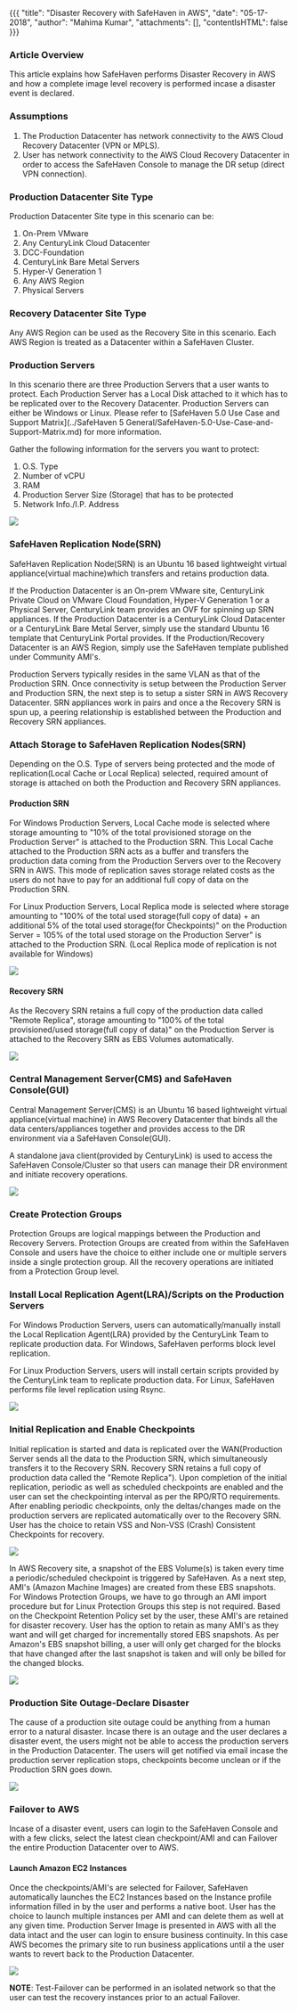 {{{
  "title": "Disaster Recovery with SafeHaven in AWS",
  "date": "05-17-2018",
  "author": "Mahima Kumar",
  "attachments": [],
  "contentIsHTML": false
}}}

### Article Overview
This article explains how SafeHaven performs Disaster Recovery in AWS and how a complete image level recovery is performed incase a disaster event is declared.

### Assumptions
1. The Production Datacenter has network connectivity to the AWS Cloud Recovery Datacenter (VPN or MPLS).
2. User has network connectivity to the AWS Cloud Recovery Datacenter in order to access the SafeHaven Console to manage the DR setup (direct VPN connection).

### Production Datacenter Site Type
Production Datacenter Site type in this scenario can be:

1. On-Prem VMware
2. Any CenturyLink Cloud Datacenter
3. DCC-Foundation
4. CenturyLink Bare Metal Servers
5. Hyper-V Generation 1
6. Any AWS Region
6. Physical Servers

### Recovery Datacenter Site Type
Any AWS Region can be used as the Recovery Site in this scenario. Each AWS Region is treated as a Datacenter within a SafeHaven Cluster.

### Production Servers
In this scenario there are three Production Servers that a user wants to protect. Each Production Server has a Local Disk attached to it which has to be replicated over to the Recovery Datacenter. Production Servers can either be Windows or Linux. Please refer to [SafeHaven 5.0 Use Case and Support Matrix](../SafeHaven 5 General/SafeHaven-5.0-Use-Case-and-Support-Matrix.md) for more information.

Gather the following information for the servers you want to protect:

1. O.S. Type
2. Number of vCPU
3. RAM
4. Production Server Size (Storage) that has to be protected
5. Network Info./I.P. Address

![](../../images/SHOverview/DRinAWS/ProductionServer.PNG)

### SafeHaven Replication Node(SRN)
SafeHaven Replication Node(SRN) is an Ubuntu 16 based lightweight virtual appliance(virtual machine)which transfers and retains production data.

If the Production Datacenter is an On-prem VMware site, CenturyLink Private Cloud on VMware Cloud Foundation, Hyper-V Generation 1 or a Physical Server, CenturyLink team provides an OVF for spinning up SRN appliances. If the Production Datacenter is a CenturyLink Cloud Datacenter or a CenturyLink Bare Metal Server, simply use the standard Ubuntu 16 template that CenturyLink Portal provides. If the Production/Recovery Datacenter is an AWS Region, simply use the SafeHaven template published under Community AMI's.

Production Servers typically resides in the same VLAN as that of the Production SRN. Once connectivity is setup between the Production Server and Production SRN, the next step is to setup a sister SRN in AWS Recovery Datacenter. SRN appliances work in pairs and once a the Recovery SRN is spun up, a peering relationship is established between the Production and Recovery SRN appliances.

### Attach Storage to SafeHaven Replication Nodes(SRN)
Depending on the O.S. Type of servers being protected and the mode of replication(Local Cache or Local Replica) selected, required amount of storage is attached on both the Production and Recovery SRN appliances.

#### Production SRN
For Windows Production Servers, Local Cache mode is selected where storage amounting to "10% of the total provisioned storage on the Production Server" is attached to the Production SRN. This Local Cache attached to the Production SRN acts as a buffer and transfers the production data coming from the Production Servers over to the Recovery SRN in AWS. This mode of replication saves storage related costs as the users do not have to pay for an additional full copy of data on the Production SRN.

For Linux Production Servers, Local Replica mode is selected where storage amounting to "100% of the total used storage(full copy of data) + an additional 5% of the total used storage(for Checkpoints)" on the Production Server = 105% of the total used storage on the Production Server" is attached to the Production SRN. (Local Replica mode of replication is not available for Windows)

![](../../images/SHOverview/DRinAWS/ProdSRN.PNG)

#### Recovery SRN
As the Recovery SRN retains a full copy of the production data called "Remote Replica", storage amounting to "100% of the total provisioned/used storage(full copy of data)" on the Production Server is attached to the Recovery SRN as EBS Volumes automatically.

![](../../images/SHOverview/DRinAWS/AWSSRN.PNG)

### Central Management Server(CMS) and SafeHaven Console(GUI)
Central Management Server(CMS) is an Ubuntu 16 based lightweight virtual appliance(virtual machine) in AWS Recovery Datacenter that binds all the data centers/appliances together and provides access to the DR environment via a SafeHaven Console(GUI).

A standalone java client(provided by CenturyLink) is used to access the SafeHaven Console/Cluster so that users can manage their DR environment and initiate recovery operations.

![](../../images/SHOverview/DRinAWS/CMSandConsole.PNG)

### Create Protection Groups
Protection Groups are logical mappings between the Production and Recovery Servers. Protection Groups are created from within the SafeHaven Console and users have the choice to either include one or multiple servers inside a single protection group. All the recovery operations are initiated from a Protection Group level.

### Install Local Replication Agent(LRA)/Scripts on the Production Servers
For Windows Production Servers, users can automatically/manually install the Local Replication Agent(LRA) provided by the CenturyLink Team to replicate production data. For Windows, SafeHaven performs block level replication.

For Linux Production Servers, users will install certain scripts provided by the CenturyLink team to replicate production data. For Linux, SafeHaven performs file level replication using Rsync.

![](../../images/SHOverview/DRinAWS/LRA.PNG)

### Initial Replication and Enable Checkpoints
Initial replication is started and data is replicated over the WAN(Production Server sends all the data to the Production SRN, which simultaneously transfers it to the Recovery SRN. Recovery SRN retains a full copy of production data called the "Remote Replica"). Upon completion of the initial replication, periodic as well as scheduled checkpoints are enabled and the user can set the checkpointing interval as per the RPO/RTO requirements. After enabling periodic checkpoints, only the deltas/changes made on the production servers are replicated automatically over to the Recovery SRN. User has the choice to retain VSS and Non-VSS (Crash) Consistent Checkpoints for recovery.

![](../../images/SHOverview/DRinAWS/Replication.PNG)

In AWS Recovery site, a snapshot of the EBS Volume(s) is taken every time a periodic/scheduled checkpoint is triggered by SafeHaven. As a next step, AMI's (Amazon Machine Images) are created from these EBS snapshots. For Windows Protection Groups, we have to go through an AMI import procedure but for Linux Protection Groups  this step is not required. Based on the Checkpoint Retention Policy set by the user, these AMI's are retained for disaster recovery. User has the option to retain as many AMI's as they want and will get charged for incrementally stored EBS snapshots. As per Amazon's EBS snapshot billing, a user will only get charged for the blocks that have changed after the last snapshot is taken and will only be billed for the changed blocks.

![](../../images/SHOverview/DRinAWS/AMI.PNG)

### Production Site Outage-Declare Disaster
The cause of a production site outage could be anything from a human error to a natural disaster. Incase there is an outage and the user declares a disaster event,  the users might not be able to access the production servers in the Production Datacenter. The users will get notified via email incase the production server replication stops, checkpoints become unclean or if the Production SRN goes down.

![](../../images/SHOverview/DRinAWS/failover.PNG)

### Failover to AWS
Incase of a disaster event, users can login to the SafeHaven Console and with a few clicks, select the latest clean checkpoint/AMI and can Failover the entire Production Datacenter over to AWS.

#### Launch Amazon EC2 Instances
Once the checkpoints/AMI's are selected for Failover, SafeHaven automatically launches the EC2 Instances based on the Instance profile information filled in by the user and performs a native boot. User has the choice to launch multiple instances per AMI and can delete them as well at any given time. Production Server Image is presented in AWS with all the data intact and the user can login to ensure business continuity. In this case AWS becomes the primary site to run business applications until a the user wants to revert back to the Production Datacenter.

![](../../images/SHOverview/DRinAWS/Instances.PNG)

**NOTE**: Test-Failover can be performed in an isolated network so that the user can test the recovery instances prior to an actual Failover.

